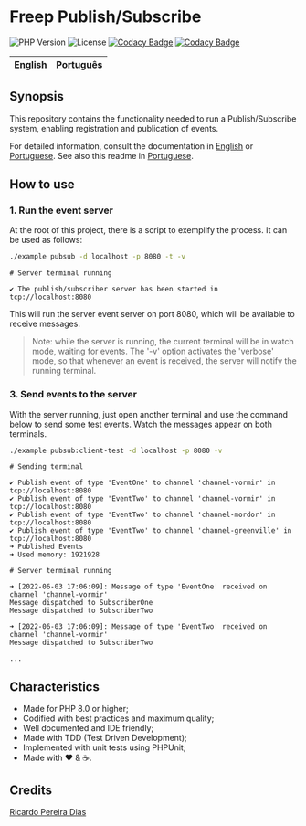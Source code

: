 # Freep Publish/Subscribe

![PHP Version](https://img.shields.io/badge/php-%5E8.0-blue)
![License](https://img.shields.io/badge/license-MIT-blue)
[![Codacy Badge](https://app.codacy.com/project/badge/Coverage/5a911e53f0cc421282d847d323f50203)](https://www.codacy.com/gh/ricardopedias/freep-pubsub/dashboard?utm_source=github.com&utm_medium=referral&utm_content=ricardopedias/freep-pubsub&utm_campaign=Badge_Coverage)
[![Codacy Badge](https://app.codacy.com/project/badge/Grade/5a911e53f0cc421282d847d323f50203)](https://www.codacy.com/gh/ricardopedias/freep-pubsub/dashboard?utm_source=github.com&amp;utm_medium=referral&amp;utm_content=ricardopedias/freep-pubsub&amp;utm_campaign=Badge_Grade)

[English](readme.md) | [Português](./docs/pt-br/leiame.md)
-- | --

## Synopsis

This repository contains the functionality needed to run a Publish/Subscribe system, enabling registration and publication of events.

For detailed information, consult the documentation in [English](docs/en/index.md) or [Portuguese](docs/pt-br/indice.md). See also this readme in [Portuguese](docs/pt-br/leiame.md).

## How to use

### 1. Run the event server

At the root of this project, there is a script to exemplify the process.
It can be used as follows:

```bash
./example pubsub -d localhost -p 8080 -t -v
```

```text
# Server terminal running

✔ The publish/subscriber server has been started in tcp://localhost:8080
```

This will run the server event server on port 8080, which will be available to receive messages.

> Note: while the server is running, the current terminal will be in watch mode, waiting for events. The '-v' option activates the 'verbose' mode, so that whenever an event is received, the server will notify the running terminal.

### 3. Send events to the server

With the server running, just open another terminal and use the command below to send some test events.
Watch the messages appear on both terminals.

```bash
./example pubsub:client-test -d localhost -p 8080 -v
```

```text
# Sending terminal

✔ Publish event of type 'EventOne' to channel 'channel-vormir' in tcp://localhost:8080
✔ Publish event of type 'EventTwo' to channel 'channel-vormir' in tcp://localhost:8080
✔ Publish event of type 'EventTwo' to channel 'channel-mordor' in tcp://localhost:8080
✔ Publish event of type 'EventTwo' to channel 'channel-greenville' in tcp://localhost:8080
➜ Published Events
➜ Used memory: 1921928
```

```text
# Server terminal running

➜ [2022-06-03 17:06:09]: Message of type 'EventOne' received on channel 'channel-vormir'
Message dispatched to SubscriberOne
Message dispatched to SubscriberTwo

➜ [2022-06-03 17:06:09]: Message of type 'EventTwo' received on channel 'channel-vormir'
Message dispatched to SubscriberTwo

...
```

## Characteristics

- Made for PHP 8.0 or higher;
- Codified with best practices and maximum quality;
- Well documented and IDE friendly;
- Made with TDD (Test Driven Development);
- Implemented with unit tests using PHPUnit;
- Made with :heart: &amp; :coffee:.

## Credits

[Ricardo Pereira Dias](https://www.ricardopedias.com.br)
